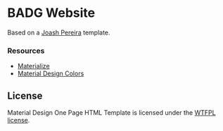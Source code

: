 <h1>BADG Website</h1>

Based on a <a href="http://joashpereira.com/templates/material_one_pager/">Joash Pereira</a> template.
<br/>

<h3>Resources</h3>
<ul>
    <li><a href="http://materializecss.com/">Materialize</a></li>
    <li><a href="http://www.materialpalette.com/">Material Design Colors</a></li>
</ul>

<h2>License</h2>
Material Design One Page HTML Template is licensed under the <a href="http://sam.zoy.org/wtfpl/">WTFPL license</a>.
